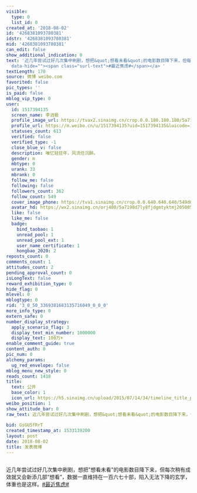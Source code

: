 ```yaml
---
visible:
  type: 0
  list_id: 0
created_at: '2018-08-02'
id: '4268381093780381'
idstr: '4268381093780381'
mid: '4268381093780381'
can_edit: false
show_additional_indication: 0
text: '近几年尝试过好几次集中刷剧，想把&quot;想看未看&quot;的电影数目降下来，但每次稍有成效就又会新添几部“想看”，数据一直维持在一百六七十部，陷入无法下降的玄学，体重也是这样。<a  href="https://m.weibo.cn/search?containerid=231522type%3D1%26t%3D10%26q%3D%23%E6%9C%80%E8%BF%91%E7%84%A6%E8%99%91%23&extparam=%23%E6%9C%80%E8%BF%91%E7%84%A6%E8%99%91%23&luicode=10000011&lfid=2304131517394135_-_WEIBO_SECOND_PROFILE_WEIBO"
  data-hide=""><span class="surl-text">#最近焦虑#</span></a> '
textLength: 170
source: 微博 weibo.com
favorited: false
pic_types: ''
is_paid: false
mblog_vip_type: 0
user:
  id: 1517394135
  screen_name: 李消极
  profile_image_url: https://tvax2.sinaimg.cn/crop.0.0.180.180.180/5a7198d7ly8fjdgmtyktmj20500500so.jpg?KID=imgbed,tva&Expires=1606399339&ssig=JyxA4H6WbL
  profile_url: https://m.weibo.cn/u/1517394135?uid=1517394135&luicode=10000011&lfid=2304131517394135_-_WEIBO_SECOND_PROFILE_WEIBO
  statuses_count: 613
  verified: false
  verified_type: -1
  close_blue_v: false
  description: 唯忆轻狂年，风流任沉醉。
  gender: m
  mbtype: 0
  urank: 33
  mbrank: 0
  follow_me: false
  following: false
  followers_count: 362
  follow_count: 549
  cover_image_phone: https://tva1.sinaimg.cn/crop.0.0.640.640.640/549d0121tw1egm1kjly3jj20hs0hsq4f.jpg
  avatar_hd: https://wx2.sinaimg.cn/orj480/5a7198d7ly8fjdgmtyktmj20500500so.jpg
  like: false
  like_me: false
  badge:
    bind_taobao: 1
    unread_pool: 1
    unread_pool_ext: 1
    user_name_certificate: 1
    hongbao_2020: 2
reposts_count: 0
comments_count: 1
attitudes_count: 2
pending_approval_count: 0
isLongText: false
reward_exhibition_type: 0
hide_flag: 0
mlevel: 0
mblogtype: 0
rid: '3_0_50_3369381683135716049_0_0_0'
more_info_type: 0
extern_safe: 0
number_display_strategy:
  apply_scenario_flag: 3
  display_text_min_number: 1000000
  display_text: 100万+
enable_comment_guide: true
content_auth: 0
pic_num: 0
alchemy_params:
  ug_red_envelope: false
mblog_menu_new_style: 0
reads_count: 1418
title:
  text: 公开
  base_color: 1
  icon_url: https://h5.sinaimg.cn/upload/2015/07/14/34/timeline_title_public_default.png
weibo_position: 1
show_attitude_bar: 0
raw_text: 近几年尝试过好几次集中刷剧，想把&quot;想看未看&quot;的电影数目降下来，但每次稍有成效就又会新添几部“想看”，数据一直维持在一百六七十部，陷入无法下降的玄学，体重也是这样。#最近焦虑#
  ​​​
bid: GsGU5fRrT
created_timestamp_at: 1533139200
layout: post
date: 2018-08-02
title: 发表微博
---
```


![]()

近几年尝试过好几次集中刷剧，想把&quot;想看未看&quot;的电影数目降下来，但每次稍有成效就又会新添几部“想看”，数据一直维持在一百六七十部，陷入无法下降的玄学，体重也是这样。<a  href="https://m.weibo.cn/search?containerid=231522type%3D1%26t%3D10%26q%3D%23%E6%9C%80%E8%BF%91%E7%84%A6%E8%99%91%23&extparam=%23%E6%9C%80%E8%BF%91%E7%84%A6%E8%99%91%23&luicode=10000011&lfid=2304131517394135_-_WEIBO_SECOND_PROFILE_WEIBO" data-hide=""><span class="surl-text">#最近焦虑#</span></a> 

